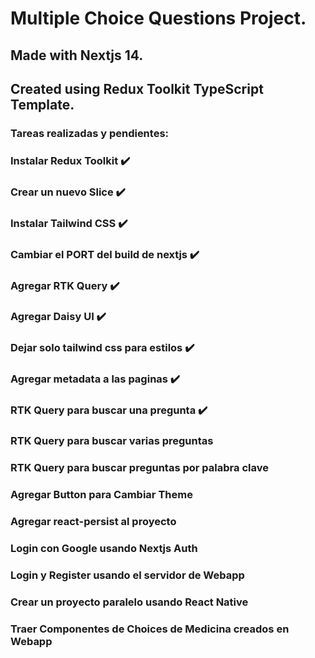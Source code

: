 # Multiple Choice Questions Project. 
## Made with Nextjs 14. 
## Created using Redux Toolkit TypeScript Template.

### Tareas realizadas y pendientes:

### Instalar Redux Toolkit ✔️
### Crear un nuevo Slice ✔️
### Instalar Tailwind CSS ✔️
### Cambiar el PORT del build de nextjs ✔️
### Agregar RTK Query ✔️
### Agregar Daisy UI ✔️
### Dejar solo tailwind css para estilos ✔️
### Agregar metadata a las paginas ✔️
### RTK Query para buscar una pregunta ✔️
### RTK Query para buscar varias preguntas
### RTK Query para buscar preguntas por palabra clave
### Agregar Button para Cambiar Theme
### Agregar react-persist al proyecto
### Login con Google usando Nextjs Auth
### Login y Register usando el servidor de Webapp
### Crear un proyecto paralelo usando React Native
### Traer Componentes de Choices de Medicina creados en Webapp